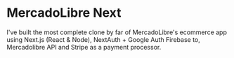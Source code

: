 # MercadoLibre Next

I've built the most complete clone by far of MercadoLibre's ecommerce app using Next.js (React & Node), NextAuth + Google Auth Firebase to, Mercadolibre API and Stripe as a payment processor.
